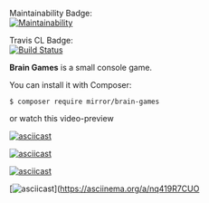 Maintainability Badge:  
[![Maintainability](https://api.codeclimate.com/v1/badges/c0f4e43b5e30b85c29fa/maintainability)](https://codeclimate.com/github/MayLiAh/project-lvl1-s470/maintainability)  
  
Travis CL Badge:  
[![Build Status](https://travis-ci.org/MayLiAh/project-lvl1-s470.svg?branch=master)](https://travis-ci.org/MayLiAh/project-lvl1-s470)  
  
**Brain Games** is a small console game.  
  
You can install it with Composer:  
  
```$ composer require mirror/brain-games```  
  
or watch this video-preview  
  
[![asciicast](https://asciinema.org/a/U5KGFaAzWl9Es247DrPCcEcK5.svg)](https://asciinema.org/a/U5KGFaAzWl9Es247DrPCcEcK5)  
  
[![asciicast](https://asciinema.org/a/LUpTu9caD8pfsJZLtO6TWDzSw.svg)](https://asciinema.org/a/LUpTu9caD8pfsJZLtO6TWDzSw)  
  
[![asciicast](https://asciinema.org/a/mTWkl1CINRcBHUEksnzKuWll6.svg)](https://asciinema.org/a/mTWkl1CINRcBHUEksnzKuWll6)  
  
[![asciicast](https://asciinema.org/a/nq419R7CUO1wjgCp6xzJmSYlE.svg)](https://asciinema.org/a/nq419R7CUO
